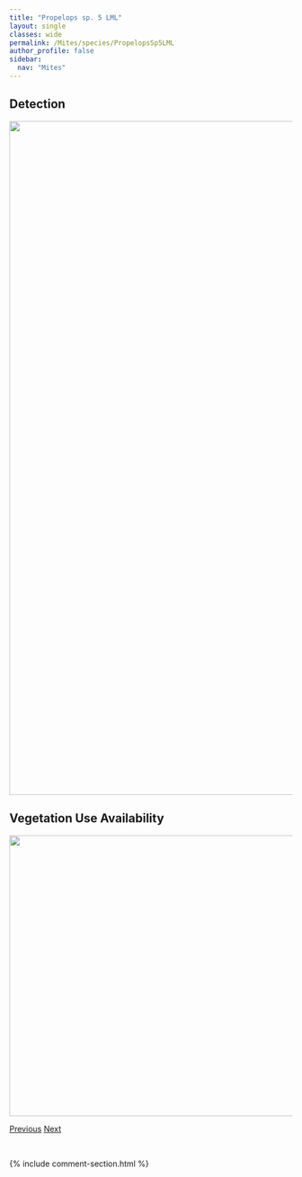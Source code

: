 ```yaml
---
title: "Propelops sp. 5 LML"
layout: single
classes: wide
permalink: /Mites/species/PropelopsSp5LML
author_profile: false
sidebar:
  nav: "Mites"
---
```


<h2>Detection</h2>

<a href="https://drive.google.com/uc?export=view&id=1bFHCeFF0PyNEqny3hhvgrywpuoT70Beu">
<img src="https://drive.google.com/uc?export=view&id=1bFHCeFF0PyNEqny3hhvgrywpuoT70Beu" height = "1200" width = "800">
</a>


<h2>Vegetation Use Availability</h2>

<a href="https://drive.google.com/uc?export=view&id=1cL62C29zBGBZJn1PfjyUezuTWxhhmoCr">
<img src="https://drive.google.com/uc?export=view&id=1cL62C29zBGBZJn1PfjyUezuTWxhhmoCr" height = "500" width = "1000">
</a>


<a href="/DevelopmentWebsite/Mites/species/PropelopsSp4LML" class="pagination--pager" title="Propelops sp. 4 LML">Previous</a> <a href="/DevelopmentWebsite/Mites/species/ProtoribatesHaughlandae" class="pagination--pager" title="Protoribates haughlandae">Next</a>

<p>&nbsp;</p>

{% include comment-section.html %}
